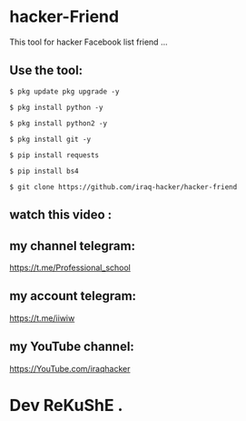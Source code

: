 # hacker-Friend

This tool for hacker Facebook list friend ...

## Use the tool:


```
$ pkg update pkg upgrade -y
```
```
$ pkg install python -y
```
```
$ pkg install python2 -y
```
```
$ pkg install git -y
```
```
$ pip install requests
```
```
$ pip install bs4
```
```
$ git clone https://github.com/iraq-hacker/hacker-friend
```

## watch this video :

## my channel telegram: 
https://t.me/Professional_school

## my account telegram: 
https://t.me/iiwiw

## my YouTube channel: 
https://YouTube.com/iraqhacker

# Dev ReKuShE .

